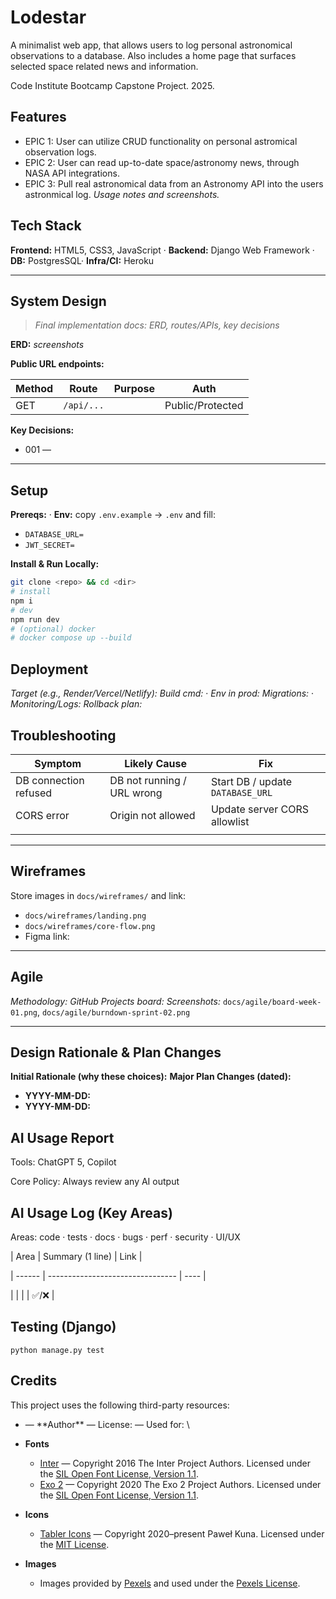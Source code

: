 # Lodestar

A minimalist web app, that allows users to log personal astronomical observations to a database. Also includes a home page that surfaces selected space related news and information.

Code Institute Bootcamp Capstone Project. 2025.

## Features

- EPIC 1: User can utilize CRUD functionality on personal astromical observation logs.
- EPIC 2: User can read up-to-date space/astronomy news, through NASA API integrations.
- EPIC 3: Pull real astronomical data from an Astronomy API into the users astronmical log.
*Usage notes and screenshots.*

## Tech Stack

**Frontend:** HTML5, CSS3, JavaScript · **Backend:** Django Web Framework · **DB:** PostgresSQL· **Infra/CI:** Heroku

---

## System Design

> *Final implementation docs: ERD, routes/APIs, key decisions*

**ERD:** *screenshots*

**Public URL endpoints:**

| Method | Route      | Purpose       | Auth             |
| ------ | ---------- | ------------- | ---------------- |
| GET    | `/api/...` | <!-- TODO --> | Public/Protected |

**Key Decisions:**

* 001 — <!-- TODO short title -->

---

## Setup

**Prereqs:** <!-- Node/Python version --> · <!-- DB -->
**Env:** copy `.env.example` → `.env` and fill:

* `DATABASE_URL=` <!-- TODO -->
* `JWT_SECRET=` <!-- TODO -->

**Install & Run Locally:**

```bash
git clone <repo> && cd <dir>
# install
npm i
# dev
npm run dev
# (optional) docker
# docker compose up --build
```

## Deployment

*Target (e.g., Render/Vercel/Netlify):* <!-- TODO -->
*Build cmd:* <!-- TODO --> · *Env in prod:* <!-- TODO -->
*Migrations:* <!-- TODO --> · *Monitoring/Logs:* <!-- TODO -->
*Rollback plan:* <!-- TODO one line -->

## Troubleshooting

| Symptom               | Likely Cause               | Fix                              |
| --------------------- | -------------------------- | -------------------------------- |
| DB connection refused | DB not running / URL wrong | Start DB / update `DATABASE_URL` |
| CORS error            | Origin not allowed         | Update server CORS allowlist     |
| <!-- add as found --> |                            |                                  |

---

## Wireframes

Store images in `docs/wireframes/` and link:

* `docs/wireframes/landing.png`
* `docs/wireframes/core-flow.png`
* Figma link: <!-- TODO -->

---

## Agile

*Methodology:* <!-- Scrum/Kanban; sprint length -->
*GitHub Projects board:* <!-- link -->
*Screenshots:* `docs/agile/board-week-01.png`, `docs/agile/burndown-sprint-02.png`

---

## Design Rationale & Plan Changes

**Initial Rationale (why these choices):** <!-- framework, auth, db, hosting -->
**Major Plan Changes (dated):**

* **YYYY-MM-DD:** <!-- change + reason + impact + link to issue/PR -->
* **YYYY-MM-DD:** <!-- … -->

## AI Usage Report

Tools: ChatGPT 5, Copilot  

Core Policy: Always review any AI output

## AI Usage Log (Key Areas)

Areas: code · tests · docs · bugs · perf · security · UI/UX

| Area   | Summary (1 line)                 | Link |

| ------ | -------------------------------- | ---- |

<!-- Areas: code · tests · docs · bugs · perf · security · UX --> | <!-- what AI helped with (1 line) --> |
<!-- code/tests/docs/bugs/perf/security/UX --> | <!-- what AI helped with --> | ✅/❌  |

## Testing (Django)

```
python manage.py test
```

## Credits

This project uses the following third-party resources:

* <!-- Library/Repo/Article --> — **Author** — License: <!-- --> — Used for: <!-- -->\

- **Fonts**  
  - [Inter](https://github.com/rsms/inter) — Copyright 2016 The Inter Project Authors. Licensed under the [SIL Open Font License, Version 1.1](https://openfontlicense.org/).  
  - [Exo 2](https://fonts.google.com/specimen/Exo+2) — Copyright 2020 The Exo 2 Project Authors. Licensed under the [SIL Open Font License, Version 1.1](https://openfontlicense.org/).  

- **Icons**  
  - [Tabler Icons](https://tabler.io/icons) — Copyright 2020–present Paweł Kuna. Licensed under the [MIT License](https://github.com/tabler/tabler-icons/blob/master/LICENSE).  

- **Images**  
  - Images provided by [Pexels](https://www.pexels.com/) and used under the [Pexels License](https://www.pexels.com/license/).
